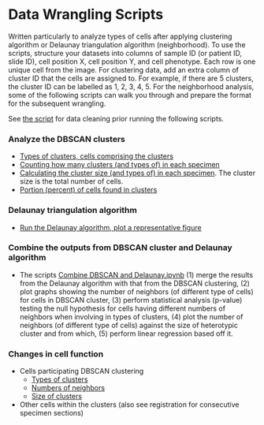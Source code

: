 # Data Wrangling Scripts

Written particularly to analyze types of cells after applying clustering algorithm or Delaunay triangulation algorithm (neighborhood). 
To use the scripts, structure your datasets into columns of sample ID (or patient ID, slide ID), cell position X, cell position Y, and cell phenotype. Each row is one unique cell from the image. For clustering data, add an extra column of cluster ID that the cells are assigned to. For example, if there are 5 clusters, the cluster ID can be labelled as 1, 2, 3, 4, 5. For the neighborhood analysis, some of the following scripts can walk you through and prepare the format for the subsequent wrangling. 


See [the script](https://github.com/HannahhoHe/Data-Wrangling-Multidimensional-Image-Data/tree/master/DataCleaning) for data cleaning prior running the following scripts.
### Analyze the DBSCAN clusters
- [Types of clusters, cells comprising the clusters](https://github.com/HannahhoHe/Data-Wrangling-Multidimensional-Image-Data/tree/master/Types%20of%20clusters)
- [Counting how many clusters (and types of) in each specimen](https://github.com/HannahhoHe/Data-Wrangling-Multidimensional-Image-Data/blob/master/Cluster%20count.ipynb)
- [Calculating the cluster size (and types of) in each specimen](https://github.com/HannahhoHe/Data-Wrangling-Multidimensional-Image-Data/blob/master/Cluster%20Size.ipynb). The cluster size is the total number of cells. 
- [Portion (percent) of cells found in clusters](https://github.com/HannahhoHe/Data-Wrangling-Multidimensional-Image-Data/blob/master/Portion%20of%20cells%20found%20in%20the%20cluster.ipynb) 
  
### Delaunay triangulation algorithm
  - [Run the Delaunay algorithm, plot a representative figure](https://github.com/HannahhoHe/Data-Wrangling-Multidimensional-Image-Data/blob/master/Neighborhood%20(Delaunay).ipynb)
  
### Combine the outputs from DBSCAN cluster and Delaunay algorithm  
 - The scripts [Combine DBSCAN and Delaunay.ipynb](https://github.com/HannahhoHe/Data-Wrangling-Multidimensional-Image-Data/blob/master/Combine%20DBSCAN%20and%20Delaunay.ipynb) (1) merge the results from the Delaunay algorithm with that from the DBSCAN clustering, (2) plot graphs showing the number of neighbors (of different type of cells) for cells in DBSCAN cluster, (3) perform statistical analysis (p-value) testing the null hypothesis for cells having different numbers of neighbors when involving in types of clusters, (4) plot the number of neighbors (of different type of cells) against the size of heterotypic cluster and from which, (5) perform linear regression based off it.         

### Changes in cell function 
- Cells participating DBSCAN clustering
  - [Types of clusters](https://github.com/HannahhoHe/Data-Wrangling-Multidimensional-Image-Data/blob/master/Cells%20participating%20DBSCAN%20clustering.ipynb)
  - [Numbers of neighbors]()
  - [Size of clusters]()
- Other cells within the clusters (also see registration for consecutive specimen sections)  
